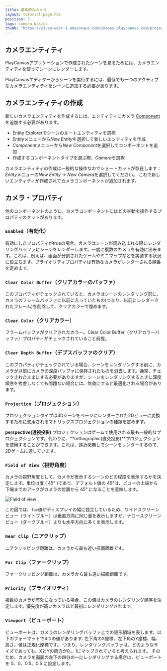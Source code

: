 ```yaml
---
title: 基本的なカメラ
layout: tutorial-page.hbs
position: 3
tags: camera,basics
thumb: "https://s3-eu-west-1.amazonaws.com/images.playcanvas.com/projects/12/186/KM6GIE-image-75.jpg"
---
```


## カメラエンティティ

PlayCanvasアプリケーションで作成されたシーンを見るためには、カメラエンティティを使ってシーンにレンダーします。

PlayCanvasエディターからシーンを実行するには、最低でも一つのアクティブなカメラエンティティをシーンに追加する必要があります。

## カメラエンティティの作成

新しいカメラエンティティを作成するには、エンティティにカメラ [Component][1] を追加する必要があります。

* Entity Explorerでシーンのルートエンティティを選択
* *Entity*メニューから*New Entity*を選択して新しいエンティティを作成
* *Component*メニューから*New Component*を選択してコンポーネントを追加
* 作成するコンポーネントタイプを選ぶ際、*Camera*を選択

カメラエンティティの作成は一般的な操作なのでショートカットが存在します：*Entity*メニューの*New Entity* -> *New Camera*を選択してください。
これで新しいエンティティが作成されてカメラコンポーネントが追加されます。

## カメラ・プロパティ

他のコンポーネントのように、カメラコンポーネントにはどの挙動を操作するプロパティのセットがあります。

### `Enabled`（有効化）

有効にしたプロパティがtrueの場合、カメラはシーンが読み込まれる際にレンダリングバッファにシーンをレンダーします。一度に複数のカメラを有効に出来ます。これは、例えば、画面が分割されたゲームやミニマップなどを実装する状況に役立ちます。プライオリティプロパティは有効なカメラがレンダーされる順番を定めます。

### `Clear Color Buffer`（クリアカラーのバッファ）

このプロパティがチェックされていると、カメラはシーンのレンダリング前に、カメラのフレームバッファに以前に入っていたもの(つまり、以前にレンダーされたフレーム)を削除して、クリアカラーで埋めます。

### `Clear Color`（クリアカラー）

フラームバッファがクリアされたカラー。Clear Color Buffer（クリアカラーバッファ）プロパティがチェックされていること前提。

### `Clear Depth Buffer`（デプスバッファのクリア）

このプロパティがチェックされている場合、シーンをレンダリングする前に、カメラが以前にカメラの深度バッファに保存されたものを消去します。通常、チェックされたままにする必要がありますが、シーンをレンダリングするときに深度順序を考慮しなくても問題ない場合には、無効にすると最適化される場合があります。

### `Projection`（プロジェクション）

プロジェクションタイプは3Dシーンをページにレンダーされた2Dビューに変換するために使用されるマトリックスプロジェクションの種類を定めます。

**perspective(透視投影)** プロジェクションはゲームで使用される最も一般的なプロジェクションです。代わりに、**orthographic(直交投影)**プロジェクションを使用することができます。これは、遠近感無しでシーンをレンダーするので、2Dゲームに適しています。

### `Field of View`（視野角度）

カメラの視野角度として、カメラが表示するシーンのどの程度を表示するかを決定します。単位は度 ( 45&deg; )であり、デフォルト値の 45&deg;は、ビューの上端から下端までのアークがカメラの位置から 45&deg; になることを意味します。

![Field of view][2]

この図では、`fov`値がディスプレイの幅に独立しているため、ワイドスクリーンビュー（ライトブルー）は垂直方向に同じ量を表示しますが、ナロースクリーンビュー（ダークブルー）よりも水平方向に多くを表示します。

### `Near Clip`（ニアクリップ）

ニアクリッピング距離は、カメラから最も近い描画距離です。

### `Far Clip`（ファークリップ）

ファークリッピング距離は、カメラから最も遠い描画距離です。

### `Priority`（プライオリティ）

複数のカメラが有効になっている場合、この値はカメラのレンダリング順序を決定します。優先度が高いカメラほど最初にレンダリングされます。

### `Viewport`（ビューポート）

ビューポートは、カメラのレンダリングバッファ上での矩形領域を表します。以下のフォーマットで4つの値があります: 左下角のX座標、左下角のY座標、幅、高さ。値は正規化座標です。 
つまり、レンダリングバッファは、どのようなサイズであっても、XとYの両方が0.。1にマップされていると考えられます。 そのため、カメラを画面の左下の四分の一にレンダリングする場合は、ビューポートを 0、0、0.5、0.5 に設定します。

[1]: /user-manual/glossary#component
[2]: /images/platform/field_of_view.png
